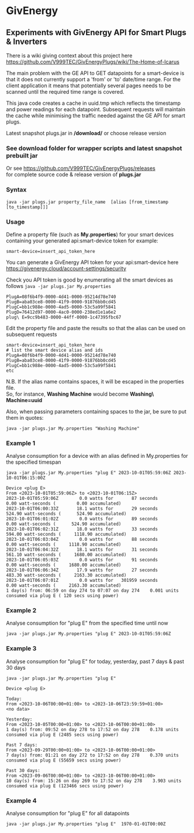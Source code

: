 # GivEnergy
## __Experiments with GivEnergy API for Smart Plugs & Inverters__

There is a wiki giving context about this project here https://github.com/V999TEC/GivEnergyPlugs/wiki/The-Home-of-Icarus  

The main problem with the GE API to GET datapoints for a smart-device is that it does not currently support a 'from' or 'to'  date/time range.
For the client application it means that potentially several pages needs to be scanned until the required time range is covered.

This java code creates a cache in uuid.tmp which reflects the timestamp and power readings for each datapoint.
Subsequent requests will maintain the cache while minimising the traffic needed against the GE API for smart plugs.


Latest snapshot plugs.jar in __/download/__ or choose release version

### See download folder for wrapper scripts and latest snapshot prebuilt jar
Or see https://github.com/V999TEC/GivEnergyPlugs/releases  
for complete source code & release version of __plugs.jar__

### Syntax

```java -jar plugs.jar property_file_name  [alias [from_timestamp [to_timestamp]]]```

### Usage
Define a property file (such as __My.properties__) for your smart devices containing your generated api:smart-device token for example:

```
smart-device=insert_api_token_here
```
You can generate a GivEnergy API token for your api:smart-device here https://givenergy.cloud/account-settings/security


Check you API token is good by enumerating all the smart devices as follows
```java -jar plugs.jar My.properties```

```
PlugA=08f6b4f9-0000-4d41-0000-95214d78e740
PlugB=aba03ce8-0000-41f9-0000-91876bb0cd45
PlugC=bb1c988e-0000-4ad5-0000-53c5a99f5841
PlugD=76412d97-0000-4ac0-0000-238ed1e1a6e2
plug\ E=9cc9b483-0000-44ff-0000-1c47395fbc67
```

Edit the property file and paste the results so that the alias can be used on subsequent requests

```
smart-device=insert_api_token_here
# list the smart device alias and ids 
PlugA=08f6b4f9-0000-4d41-0000-95214d78e740
PlugB=aba03ce8-0000-41f9-0000-91876bb0cd45
PlugC=bb1c988e-0000-4ad5-0000-53c5a99f5841
etc
```

N.B.
If the alias name contains spaces, it will be escaped in the properties file.  
So, for instance, __Washing Machine__ would become __Washing\ Machine=uuid__

Also, when passing parameters containing spaces to the jar, be sure to put them in quotes:

```java -jar plugs.jar My.properties "Washing Machine"```


### Example 1   
Analyse consumption for a device with an alias defined in My.properties for the specified timespan
 
```java -jar plugs.jar My.properties "plug E" 2023-10-01T05:59:06Z 2023-10-01T06:15:00Z```
```
Device <plug E>
From <2023-10-01T05:59:06Z> to <2023-10-01T06:15Z>
2023-10-01T05:59:06Z	    0.0 watts for       87 seconds	        0.00 watt-seconds (        0.00 accumulated)
2023-10-01T06:00:33Z	   18.1 watts for       29 seconds	      524.90 watt-seconds (      524.90 accumulated)
2023-10-01T06:01:02Z	    0.0 watts for       89 seconds	        0.00 watt-seconds (      524.90 accumulated)
2023-10-01T06:02:31Z	   18.0 watts for       33 seconds	      594.00 watt-seconds (     1118.90 accumulated)
2023-10-01T06:03:04Z	    0.0 watts for       88 seconds	        0.00 watt-seconds (     1118.90 accumulated)
2023-10-01T06:04:32Z	   18.1 watts for       31 seconds	      561.10 watt-seconds (     1680.00 accumulated)
2023-10-01T06:05:03Z	    0.0 watts for       91 seconds	        0.00 watt-seconds (     1680.00 accumulated)
2023-10-01T06:06:34Z	   17.9 watts for       27 seconds	      483.30 watt-seconds (     2163.30 accumulated)
2023-10-01T06:07:01Z	    0.0 watts for   301959 seconds	        0.00 watt-seconds (     2163.30 accumulated)
1 day(s) from: 06:59 on day 274 to 07:07 on day 274    0.001 units consumed via plug E ( 120 secs using power) 
```

### Example 2   
Analyse consumption for "plug E" from the specified time until now
 
```java -jar plugs.jar My.properties "plug E" 2023-10-01T05:59:06Z```

### Example 3   
Analyse consumption for "plug E" for today, yesterday, past 7 days & past 30 days
 
```java -jar plugs.jar My.properties "plug E"```

```
Device <plug E>

Today:
From <2023-10-06T00:00+01:00> to <2023-10-06T23:59:59+01:00>
<no data>

Yesterday:
From <2023-10-05T00:00+01:00> to <2023-10-06T00:00+01:00>
1 day(s) from: 09:52 on day 278 to 17:52 on day 278    0.178 units consumed via plug E (2485 secs using power)

Past 7 days:
From <2023-09-29T00:00+01:00> to <2023-10-06T00:00+01:00>
7 day(s) from: 01:21 on day 272 to 17:52 on day 278    0.370 units consumed via plug E (55659 secs using power)

Past 30 days:
From <2023-09-06T00:00+01:00> to <2023-10-06T00:00+01:00>
10 day(s) from: 15:26 on day 269 to 17:52 on day 278    3.903 units consumed via plug E (123466 secs using power)
```

### Example 4    
Analyse consumption for "plug E" for all datapoints
 
```java -jar plugs.jar My.properties "plug E"  1970-01-01T00:00Z```

